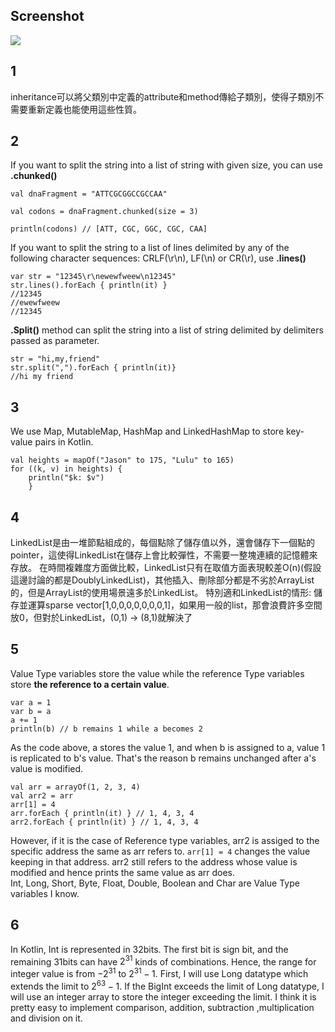 ## Screenshot
![](https://hackmd.io/_uploads/BJSRLG_Y3.png)
## 1
inheritance可以將父類別中定義的attribute和method傳給子類別，使得子類別不需要重新定義也能使用這些性質。
## 2
If you want to split the string into a list of string with given size, you can use **.chunked()**
```
val dnaFragment = "ATTCGCGGCCGCCAA"

val codons = dnaFragment.chunked(size = 3)

println(codons) // [ATT, CGC, GGC, CGC, CAA]
```
If you want to split the string to a list of lines delimited by any of the following character sequences: CRLF(\r\n), LF(\n) or CR(\r), use **.lines()**
```
var str = "12345\r\newewfweew\n12345"
str.lines().forEach { println(it) }
//12345
//ewewfweew
//12345
```
**.Split()** method can split the string into a list of string delimited by delimiters passed as parameter.
```
str = "hi,my,friend"
str.split(",").forEach { println(it)}
//hi my friend
```
## 3
We use Map, MutableMap, HashMap and LinkedHashMap to store key-value pairs in Kotlin.
```
val heights = mapOf("Jason" to 175, "Lulu" to 165)
for ((k, v) in heights) {
    println("$k: $v")
    }
```
## 4
LinkedList是由一堆節點組成的，每個點除了儲存值以外，還會儲存下一個點的pointer，這使得LinkedList在儲存上會比較彈性，不需要一整塊連續的記憶體來存放。
在時間複雜度方面做比較，LinkedList只有在取值方面表現較差O(n)(假設這邊討論的都是DoublyLinkedList)，其他插入、刪除部分都是不劣於ArrayList的，但是ArrayList的使用場景遠多於LinkedList。
特別適和LinkedList的情形: 儲存並運算sparse vector[1,0,0,0,0,0,0,0,1]，如果用一般的list，那會浪費許多空間放0，但對於LinkedList，(0,1) -> (8,1)就解決了
## 5
Value Type variables store the value while the reference Type variables store **the reference to a certain value**.
```
var a = 1
var b = a
a += 1
println(b) // b remains 1 while a becomes 2
```
As the code above, a stores the value 1, and when b is assigned to a, value 1 is replicated to b's value. That's the reason b remains unchanged after a's value is modified.
```
val arr = arrayOf(1, 2, 3, 4)
val arr2 = arr
arr[1] = 4
arr.forEach { println(it) } // 1, 4, 3, 4
arr2.forEach { println(it) } // 1, 4, 3, 4
```
However, if it is the case of Reference type variables, arr2 is assiged to the specific address the same as arr refers to. `arr[1] = 4` changes the value keeping in that address. arr2 still refers to the address whose value is modified and hence prints the same value as arr does.  
Int, Long, Short, Byte, Float, Double, Boolean and Char are Value Type variables I know.
## 6
In Kotlin, Int is represented in 32bits. The first bit is sign bit, and the remaining 31bits can have $2^{31}$ kinds of combinations. Hence, the range for integer value is from $-2^{31}$ to $2^{31} - 1$.
First, I will use Long datatype which extends the limit to $2^{63} - 1$.
If the BigInt exceeds the limit of Long datatype, I will use an integer array to store the integer exceeding the limit. I think it is pretty easy to implement comparison, addition, subtraction ,multiplication and division on it.